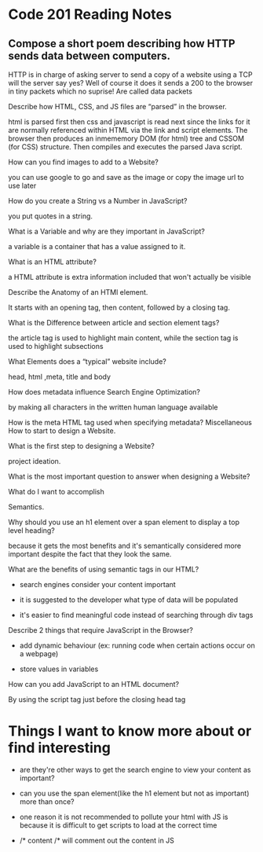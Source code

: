 # Code 201 Reading Notes

## Compose a short poem describing how HTTP sends data between computers.

 HTTP is in charge of asking server to send a copy of a website using a TCP 
will the server say yes? Well of course it does it sends a 200 to the browser in tiny packets which no suprise! Are called data packets

Describe how HTML, CSS, and JS files are “parsed” in the browser.

html is parsed first then css and javascript is read next since the links for it are normally referenced within HTML via the link and script elements. The browser then produces an inmememory DOM (for html) tree and CSSOM (for CSS) structure. Then compiles and executes the parsed Java script.

How can you find images to add to a Website?

you can use google to go and save as the image or copy the image url to use later

How do you create a String vs a Number in JavaScript?

you put quotes in a string.

What is a Variable and why are they important in JavaScript?

a variable is a container that has a value assigned to it.


What is an HTML attribute?

a HTML attribute is extra information included that won't actually be visible

Describe the Anatomy of an HTMl element.

It starts with an opening tag, then content, followed by a closing tag.

What is the Difference between article and section element tags?

the article tag is used to highlight main content, while the section tag is used to highlight subsections

What Elements does a “typical” website include?

head, html ,meta, title and body 

How does metadata influence Search Engine Optimization?

by making all characters in the written human language available 

How is the meta HTML tag used when specifying metadata?
Miscellaneous
How to start to design a Website.

What is the first step to designing a Website?

project ideation.

What is the most important question to answer when designing a Website?

What do I want to accomplish

Semantics.

Why should you use an  h1 element over a span  element to display a top level heading?

because it gets the most benefits and it's semantically considered more important despite the fact that they look the same.

What are the benefits of using semantic tags in our HTML?

* search engines consider your content important

* it is suggested to the developer what type of data will be populated

* it's easier to find meaningful code instead of searching through div tags


Describe 2 things that require JavaScript in the Browser?

* add dynamic behaviour (ex: running code when certain actions occur on a webpage)

* store values in variables


How can you add JavaScript to an HTML document?

By using the script tag just before the closing head tag
 
 # Things I want to know more about or find interesting

* are they're other ways to get the search engine to view your content as important?

* can you use the span element(like the h1 element but not as important) more than once?

* one reason it is not recommended to pollute your html with JS is because it is difficult to get scripts to load at the correct time

* /* content /* will comment out the content in JS



